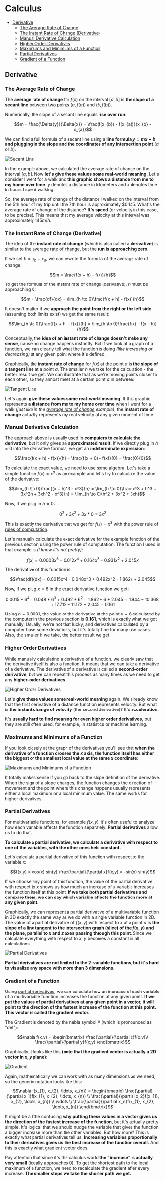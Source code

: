 # Calculus

* [Derivative](#derivative)
    * [The Average Rate of Change](#the-average-rate-of-change)
    * [The Instant Rate of Change (Derivative)](#the-instant-rate-of-change-derivative)
    * [Manual Derivative Calculation](#manual-derivative-calculation)
    * [Higher Order Derivatives](#higher-order-derivatives)
    * [Maximums and Minimums of a Function](#maximums-and-minimums-of-a-function)
    * [Partial Derivatives](#partial-derivatives)
    * [Gradient of a Function](#gradient-of-a-function)

## Derivative

### The Average Rate of Change

The **average rate of change** for $f(x)$ on the interval $[a, b]$ is **the slope of a secant line** between two points
$(a, f(a))$ and $(b, f(b))$.

Numerically, the slope of a secant line equals **rise over run**:

```math
m = \frac{\Delta{y}}{\Delta{x}} = \frac{f(x_{b}) - f(x_{a})}{x_{b} - x_{a}}
```

We can find a full formula of a secant line using a **line formula $y = mx + b$ and plugging in the slope and the
coordinates of any intersection point** ($a$ or $b$).

![Secant Line](secant_line.gif)

In the example above, we calculated the average rate of change on the interval $[a, b]$. Now **let's give these values
some real-world meaning**. Let's consider I went for a walk and **this graphic shows a distance from me to my home over
time**. $y$ denotes a distance in kilometers and $x$ denotes time in hours I spent walking.

So, the average rate of change of the distance I walked on the interval from the 5th hour of my trip until the 7th hour
is approximately $0.145. What's the average rate of change of the distance? **It's speed** (or velocity in this case,
to be precise). This means that my average velocity at this interval was approximately $145 m/h$.

### The Instant Rate of Change (Derivative)

The idea of the **instant rate of change** (which is also called a **derivative**) is similar to the
[average rate of change](#the-average-rate-of-change), but the **run is approaching zero**.

If we set $h = x_{b} - x_{a}$, we can rewrite the formula of the average rate of change:

```math
m = \frac{f(x + h) - f(x)}{h}
```

To get the formula of the instant rate of change (derivative), $h$ must be approaching 0:

```math
m = \frac{df}{dx} = \lim_{h \to 0}\frac{f(x + h) - f(x)}{h}
```

It doesn't matter if we **approach the point from the right or the left side** (assuming both limits exist) we get the
same result:

```math
\lim_{h \to 0}\frac{f(x + h) - f(x)}{h} = \lim_{h \to 0}\frac{f(x) - f(x - h)}{h}
```

Conceptually, the **idea of an instant rate of change doesn't make any sense**, cause no change happens instantly. But
if we look at a graph of a function, we can clearly tell what the function is doing *(like increasing or decreasing)* at
any given point where it's defined.

Graphically, the **instant rate of change** for $f(x)$ at the point $a$ is **the slope of a tangent line** at a point
$a$. The smaller $h$ we take for the calculation - the better result we get. We can illustrate that as we're moving
points closer to each other, so they almost meet at a certain point $a$ in between:

![Tangent Line](tangent_line.gif)

Let's again **give these values some real-world meaning**. If this graphic represents **a distance from me to my home
over time** when I went for a walk *(just like in the [average rate of change](#the-average-rate-of-change) example)*,
the **instant rate of change** actually represents my real velocity at any given moment of time.

### Manual Derivative Calculation

The approach above is usually used in **computers to calculate the derivative**, but it only gives an **approximated
result**. If we directly plug in $h=0$ into the derivative formula, we get an **indeterminate expression**:

```math
\frac{f(x + h) - f(x)}{h} = \frac{f(x + 0) - f(x)}{0} = \frac{0}{0}
```

To calculate the exact value, we need to use some algebra. Let's take a simple function $f(x) = x^3$ as an example and
let's try to calculate the value of the derivative:

```math
\lim_{h \to 0}\frac{(x + h)^3 - x^3}{h} = \lim_{h \to 0}\frac{x^3 + h^3 + 3x^2h + 3xh^2 - x^3}{h} =
\lim_{h \to 0}(h^2 + 3x^2 + 3xh)
```

Now, if we plug in $h=0$:

```math
0^2 + 3x^2 + 3x * 0 = 3x^2
```

This is exactly the derivative that we get for $f(x) = x^3$ with the power rule of
[rules of computation](https://en.wikipedia.org/wiki/Derivative#Rules_of_computation).

Let's manually calculate the exact derivative for the example function of the previous section using the power rule of
computation. The function I used in that example is *(I know it's not pretty)*:

```math
f(x) = 0.0003x^5 - 0.012x^4 + 0.164x^3 - 0.931x^2 + 2.045x
```

The derivative of this function is:

```math
\frac{df}{dx} = 0.0015x^4 - 0.048x^3 + 0.492x^2 - 1.862x + 2.045
```

Now, if we plug $x=6$ in the exact derivative function we get:

```math
0.0015 * 6 ^ 4 - 0.048 * 6 ^ 3 + 0.492 * 6 ^ 2 - 1.862 * 6 + 2.045 = 1.944 - 10.368 + 17.712 - 11.172 + 2.045 = 0.161
```

Using $h = 0.0001$, the value of the derivative at the point $x=6$ calculated by the computer in the previous section is
**$0.161$**, which is exactly what we got manually. Usually, we're not that lucky, and derivatives calculated by a
computer have some deviations, but it's totally fine for many use cases. Also, the smaller $h$ we take, the better
result we get.

### Higher Order Derivatives

While [manually calculating a derivative](#manual-derivative-calculation) of a function, we clearly saw that the
derivative itself is also a function. It means that we can take a derivative of a derivative. The derivative of a
derivative is called a **second-order derivative**, but we can repeat this process as many times as we need to get any
**higher-order derivatives**.

![Higher Order Derivatives](higher_order_derivatives.gif)

Let's **give these values some real-world meaning** again. We already know that the first derivative of a distance
function represents velocity. But what is **the instant change of velocity** (the second derivative)? It's
**acceleration**.

It's **usually hard to find meaning for even higher order derivatives**, but they are still often used, for example, in
statistics or machine learning.

### Maximums and Minimums of a Function

If you look closely at the graph of the derivatives you'll see that **when the derivative of a function crosses the $x$
axis, the function itself has either the biggest or the smallest local value at the same $x$ coordinate**:

![Maximums and Minimums of a Function](minimums_maximums.gif)

It totally makes sense if you go back to the slope definition of the derivative. When the sign of a slope changes, the
function changes the direction of movement and the point where this change happens usually represents either a local
maximum or a local minimum value. The same works for higher derivatives.

### Partial Derivatives

For multivariable functions, for example $f(x,y)$, it's often useful to analyze how each variable affects the function
separately. **Partial derivatives** allow us to do that.

**To calculate a partial derivative, we calculate a derivative with respect to one of the variables, with the other ones
held constant.**

Let's calculate a partial derivative of this function with respect to the variable $x$:

```math
f(x,y) = cos(x) sin(y)

\frac{\partial}{\partial x}f(x,y) = -sin(x) sin(y)
```

If we choose any point of this function, the value of the partial derivative with respect to $x$ shows us how much an
increase of $x$ variable increases the function itself at this point. **If we take both partial derivatives and compare
them, we can say which variable affects the function more at any given point.**

Graphically, we can represent a partial derivative of a multivariable function in 3D exactly the same way as we do with
a single variable function in 2D. The value of a partial derivative of $f(x,y)$ with respect to $x$ at a point $a$ is
**the slope of a line tangent to the intersection graph (slice) of the $f(x,y)$ and the plane, parallel to $x$ and $z$
axes passing through this point**. Since we calculate everything with respect to $x$, $y$ becomes a constant in all
calculations.

![Partial Derivatives](partial_derivatives.gif)

**Partial derivatives are not limited to the 2-variable functions, but it's hard to visualize any space with more than 3
dimensions.**

### Gradient of a Function

Using [partial derivatives](#partial-derivatives), we can calculate how an increase of each variable of a multivariable
function increases the function at any given point. **If we put the values of partial derivatives at any given point in
a [vector](../linear-algebra/README.md#introduction-to-vectors), it will point to the direction of the fastest increase
of the function at this point. This vector is called the gradient vector.**

The Gradient is denoted by the nabla symbol $\nabla$ (which is pronounced as "del"):

```math
\nabla f(x,y) = 
\begin{bmatrix}
\frac{\partial}{\partial x}f(x,y)\\
\frac{\partial}{\partial y}f(x,y)
\end{bmatrix}
```

Graphically it looks like this **(note that the gradient vector is actually a 2D vector in $x, y$ plane)**:

![Gradient](gradient.gif)

Again, mathematically we can work with as many dimensions as we need, so the generic notation looks like this:

```math
\nabla f(x_{1}, x_{2}, \ldots, x_{n}) = 
\begin{bmatrix}
\frac{\partial}{\partial x_1}f(x_{1}, x_{2}, \ldots, x_{n}) \\
\frac{\partial}{\partial x_2}f(x_{1}, x_{2}, \ldots, x_{n}) \\
\vdots \\
\frac{\partial}{\partial x_n}f(x_{1}, x_{2}, \ldots, x_{n}) 
\end{bmatrix}
```

It might be a little confusing **why putting these values in a vector gives us the direction of the fastest increase of
the function**, but it's actually pretty simple. It's logical that we should nudge the variable that gives the function
a bigger increase more than the other variables. But how more? This is exactly what partial derivatives tell us.
**Increasing variables proportionally to their derivatives gives us the best increase of the function overall.** And
this is exactly what gradient vector does.

Pay attention that since it's the calculus world **the "increase" is actually very small** (ideally approaches 0). To
get the shortest path to the local maximum of a function, we need to recalculate the gradient after every increase.
**The smaller steps we take the shorter path we get.**